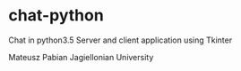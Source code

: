 # chat-python
Chat in python3.5
Server and client application using Tkinter

Mateusz Pabian Jagiellonian University
